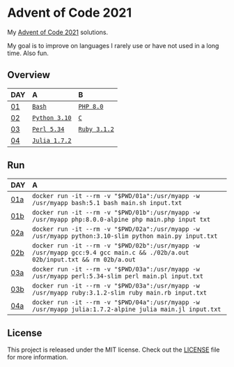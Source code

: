 # Advent of Code 2021

My [Advent of Code 2021][aoc-2021] solutions.

My goal is to improve on languages I rarely use or have not used in a long time.
Also fun.

## Overview

| DAY                                            | A                              | B                                   |
|:-----------------------------------------------|:-------------------------------|:------------------------------------|
| [01](https://adventofcode.com/2021/day/1)      | [`Bash`](./01a/main.sh)        | [`PHP 8.0`](./01b/main.php)         |
| [02](https://adventofcode.com/2021/day/2)      | [`Python 3.10`](./02a/main.py) | [`C`](./02b/main.c)                 |
| [03](https://adventofcode.com/2021/day/3)      | [`Perl 5.34`](./03a/main.pl)   | [`Ruby 3.1.2`](./03b/main.rb)       |
| [04](https://adventofcode.com/2021/day/4)      | [`Julia 1.7.2`](./04a/main.jl) |                                     |

## Run

| DAY                                            | A                                                                                                                             |
|:-----------------------------------------------|:------------------------------------------------------------------------------------------------------------------------------|
| [01a](https://adventofcode.com/2021/day/1)     | `docker run -it --rm -v "$PWD/01a":/usr/myapp -w /usr/myapp bash:5.1 bash main.sh input.txt`                                  |
| [01b](https://adventofcode.com/2021/day/1)     | `docker run -it --rm -v "$PWD/01b":/usr/myapp -w /usr/myapp php:8.0.0-alpine php main.php input txt`                          |
| [02a](https://adventofcode.com/2021/day/2)     | `docker run -it --rm -v "$PWD/02a":/usr/myapp -w /usr/myapp python:3.10-slim python main.py input.txt`                        |
| [02b](https://adventofcode.com/2021/day/2)     | `docker run -it --rm -v "$PWD/02b":/usr/myapp -w /usr/myapp gcc:9.4 gcc main.c && ./02b/a.out 02b/input.txt && rm 02b/a.out`  |
| [03a](https://adventofcode.com/2021/day/3)     | `docker run -it --rm -v "$PWD/03a":/usr/myapp -w /usr/myapp perl:5.34-slim perl main.pl input.txt`                            |
| [03b](https://adventofcode.com/2021/day/3)     | `docker run -it --rm -v "$PWD/03a":/usr/myapp -w /usr/myapp ruby:3.1.2-slim ruby main.rb input.txt`                           |
| [04a](https://adventofcode.com/2021/day/4)     | `docker run -it --rm -v "$PWD/04a":/usr/myapp -w /usr/myapp julia:1.7.2-alpine julia main.jl input.txt`                       |

## License

This project is released under the MIT license.
Check out the [LICENSE](LICENSE) file for more information.

[aoc-2021]: https://adventofcode.com/2021
